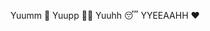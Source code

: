 <eat> Yuumm 🍔 </eat>
<coding> Yuupp 👨‍💻 </coding>
<sleep> Yuuhh 😴 </sleep>
<repeat> YYEEAAHH ❤️ </SLEEP>

<!---
AlefAhmadi/AlefAhmadi is a ✨ special ✨ repository because its `README.md` (this file) appears on your GitHub profile.
You can click the Preview link to take a look at your changes.
--->
